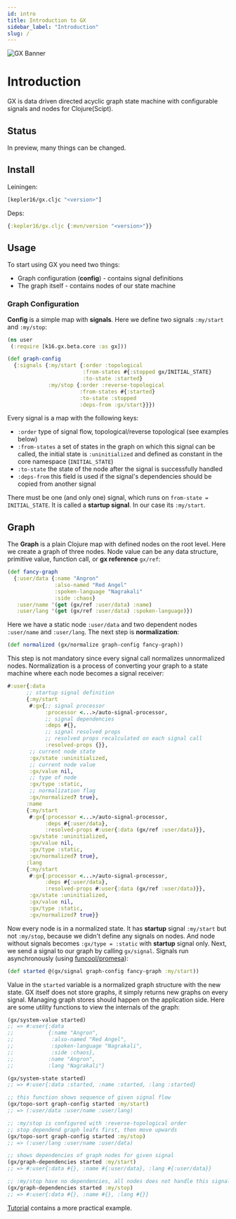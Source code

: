 ```yaml
---
id: intro
title: Introduction to GX
sidebar_label: "Introduction"
slug: /
---
```

![GX Banner](/img/banner.png)
# Introduction

GX is data driven directed acyclic graph state machine with configurable signals and nodes for Clojure(Scipt).

## Status

In preview, many things can be changed.

## Install

Leiningen:
```clojure
[kepler16/gx.cljc "<version>"]
```

Deps:
```clojure
{:kepler16/gx.cljc {:mvn/version "<version>"}}
```
## Usage

To start using GX you need two things:
- Graph configuration (**config**) - contains signal definitions
- The graph itself - contains nodes of our state machine
### Graph Configuration

**Config** is a simple map with **signals**. Here we define two signals `:my/start` and `:my/stop`:

```clojure
(ns user
 (:require [k16.gx.beta.core :as gx]))

(def graph-config
  {:signals {:my/start {:order :topological
                        :from-states #{:stopped gx/INITIAL_STATE}
                        :to-state :started}
             :my/stop {:order :reverse-topological
                       :from-states #{:started}
                       :to-state :stopped
                       :deps-from :gx/start}}})
```

Every signal is a map with the following keys:

- `:order` type of signal flow, topological/reverse topological (see examples below)
- `:from-states` a set of states in the graph on which this signal can be called, the initial state is `:uninitialized` and defined as constant in the core namespace (`INITIAL_STATE`)
- `:to-state` the state of the node after the signal is successfully handled
- `:deps-from` this field is used if the signal's dependencies should be copied from another signal

There must be one (and only one) signal, which runs on `from-state = INITIAL_STATE`. It is called a **startup signal**. In our case its `:my/start`.

## Graph

The **Graph** is a plain Clojure map with defined nodes on the root level. Here we create a graph of three nodes. Node value can be any data structure, primitive value, function call, or **gx reference** `gx/ref`:

```clojure
(def fancy-graph
  {:user/data {:name "Angron"
               :also-named "Red Angel"
               :spoken-language "Nagrakali"
               :side :chaos}
   :user/name '(get (gx/ref :user/data) :name)
   :user/lang '(get (gx/ref :user/data) :spoken-language)})
```

 Here we have a static node `:user/data` and two dependent nodes `:user/name` and `:user/lang`. The next step is **normalization**:

 ```clojure
 (def normalized (gx/normalize graph-config fancy-graph))
 ```
 This step is not mandatory since every signal call normalizes unnormalized nodes.
Normalization is a process of converting your graph to a state machine where each node becomes a signal receiver:
 ```clojure
#:user{:data
       ;; startup signal definition
       {:my/start
        #:gx{;; signal processor
             :processor <...>/auto-signal-processor,
             ;; signal dependencies
             :deps #{},
             ;; signal resolved props
             ;; resolved props recalculated on each signal call
             :resolved-props {}},
        ;; current node state
        :gx/state :uninitialized,
        ;; current node value
        :gx/value nil,
        ;; type of node
        :gx/type :static,
        ;; normalization flag
        :gx/normalized? true},
       :name
       {:my/start
        #:gx{:processor <...>/auto-signal-processor,
             :deps #{:user/data},
             :resolved-props #:user{:data (gx/ref :user/data)}},
        :gx/state :uninitialized,
        :gx/value nil,
        :gx/type :static,
        :gx/normalized? true},
       :lang
       {:my/start
        #:gx{:processor <...>/auto-signal-processor,
             :deps #{:user/data},
             :resolved-props #:user{:data (gx/ref :user/data)}},
        :gx/state :uninitialized,
        :gx/value nil,
        :gx/type :static,
        :gx/normalized? true}}
 ```
Now every node is in a normalized state. It has **startup** signal `:my/start` but not `:my/stop`, because we didn't define any signals on nodes. And node without signals becomes `:gx/type = :static` with **startup** signal only.
Next, we send a signal to our graph by calling `gx/signal`. Signals run asynchronously (using [funcool/promesa](https://github.com/funcool/promesa)):
```clojure
(def started @(gx/signal graph-config fancy-graph :my/start))
```
Value in the `started` variable is a normalized graph structure with the new state. GX itself does not store graphs, it simply returns new graphs on every signal. Managing graph stores should happen on the application side.
Here are some utility functions to view the internals of the graph:
```clojure
(gx/system-value started)
;; => #:user{:data
;;           {:name "Angron",
;;            :also-named "Red Angel",
;;            :spoken-language "Nagrakali",
;;            :side :chaos},
;;           :name "Angron",
;;           :lang "Nagrakali"}

(gx/system-state started)
;; => #:user{:data :started, :name :started, :lang :started}

;; this function shows sequence of given signal flow
(gx/topo-sort graph-config started :my/start)
;; => (:user/data :user/name :user/lang)

;; :my/stop is configured with :reverse-topological order
;; stop dependend graph leafs first, then move upwards
(gx/topo-sort graph-config started :my/stop)
;; => (:user/lang :user/name :user/data)

;; shows dependencies of graph nodes for given signal
(gx/graph-dependencies started :my/start)
;; => #:user{:data #{}, :name #{:user/data}, :lang #{:user/data}}

;; :my/stop have no dependencies, all nodes does not handle this signal
(gx/graph-dependencies started :my/stop)
;; => #:user{:data #{}, :name #{}, :lang #{}}
```

[Tutorial](/example-app) contains a more practical example.

